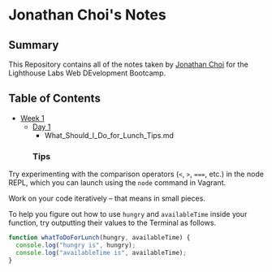 # Jonathan Choi's Notes
## Summary
This Repository contains all of the notes taken by [Jonathan Choi](https://github.com/jon-choi/README.md) for the Lighthouse Labs Web DEvelopment Bootcamp. 

## Table of Contents
* [Week 1](/Week_1)
  * [Day 1](/Week_1/Day_1)
    * What_Should_I_Do_for_Lunch_Tips.md
    ### Tips

Try experimenting with the comparison operators (`<`, `>`, `===`, etc.) in the node REPL, which you can launch using the `node` command in Vagrant.

Work on your code iteratively – that means in small pieces. 

To help you figure out how to use `hungry` and `availableTime` inside your function, try outputting their values to the Terminal as follows.
``` javascript
function whatToDoForLunch(hungry, availableTime) {
  console.log("hungry is", hungry);
  console.log("availableTime is", availableTime);
}
```